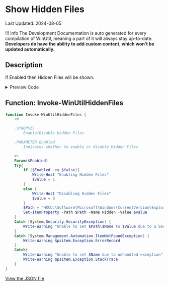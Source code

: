# Show Hidden Files

Last Updated: 2024-08-05


!!! info
     The Development Documentation is auto generated for every compilation of WinUtil, meaning a part of it will always stay up-to-date. **Developers do have the ability to add custom content, which won't be updated automatically.**


## Description

If Enabled then Hidden Files will be shown.

<!-- BEGIN CUSTOM CONTENT -->

<!-- END CUSTOM CONTENT -->

<details>
<summary>Preview Code</summary>

```json
{
  "Content": "Show Hidden Files",
  "Description": "If Enabled then Hidden Files will be shown.",
  "category": "Customize Preferences",
  "panel": "2",
  "Order": "a200_",
  "Type": "Toggle",
  "link": "https://christitustech.github.io/winutil/dev/tweaks/Customize-Preferences/HiddenFiles"
}
```
</details>

## Function: Invoke-WinUtilHiddenFiles
```powershell
function Invoke-WinUtilHiddenFiles {
    <#

    .SYNOPSIS
        Enable/Disable Hidden Files

    .PARAMETER Enabled
        Indicates whether to enable or disable Hidden Files

    #>
    Param($Enabled)
    Try{
        if ($Enabled -eq $false){
            Write-Host "Enabling Hidden Files"
            $value = 1
        }
        else {
            Write-Host "Disabling Hidden Files"
            $value = 0
        }
        $Path = "HKCU:\Software\Microsoft\Windows\CurrentVersion\Explorer\Advanced"
        Set-ItemProperty -Path $Path -Name Hidden -Value $value
    }
    Catch [System.Security.SecurityException] {
        Write-Warning "Unable to set $Path\$Name to $Value due to a Security Exception"
    }
    Catch [System.Management.Automation.ItemNotFoundException] {
        Write-Warning $psitem.Exception.ErrorRecord
    }
    Catch{
        Write-Warning "Unable to set $Name due to unhandled exception"
        Write-Warning $psitem.Exception.StackTrace
    }
}

```


<!-- BEGIN SECOND CUSTOM CONTENT -->

<!-- END SECOND CUSTOM CONTENT -->

[View the JSON file](https://github.com/ChrisTitusTech/winutil/tree/main/config/tweaks.json)

